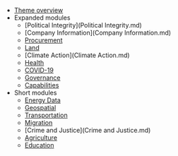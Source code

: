 * [Theme overview](index.md)
* Expanded modules
    * [Political Integrity](Political Integrity.md)
    * [Company Information](Company Information.md)
    * [Procurement](Procurement.md)
    * [Land](Land.md)
    * [Climate Action](Climate Action.md)
    * [Health](Health.md)
    * [COVID-19](COVID-19.md)
    * [Governance](Governance.md)
    * [Capabilities](Capabilities.md)
* Short modules
    * [Energy Data](Energy.md)
    * [Geospatial](Geospatial.md)
    * [Transportation](Transportation.md)
    * [Migration](Migration.md)
    * [Crime and Justice](Crime and Justice.md)
    * [Agriculture](Agriculture.md)
    * [Education](Education.md)